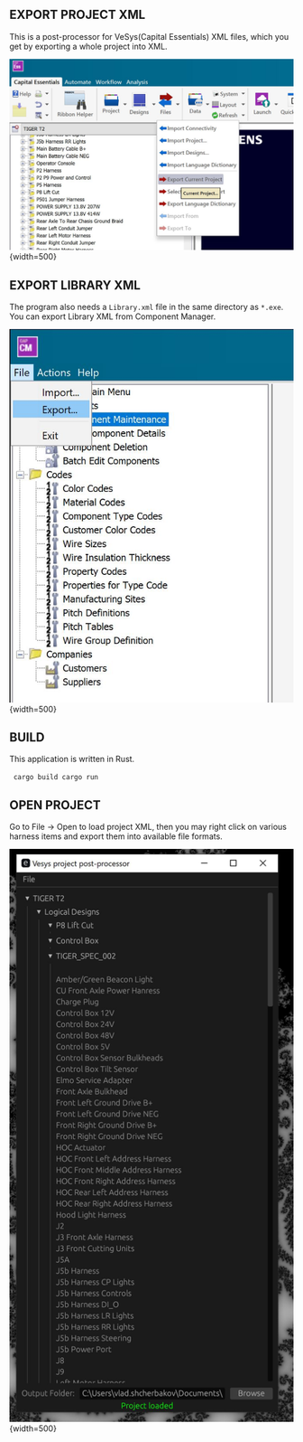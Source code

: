 
EXPORT PROJECT XML
------------------
This is a post-processor for VeSys(Capital Essentials) XML files, which you get by exporting a whole project into XML.

![Project XML](screenshot2.JPG){width=500}

EXPORT LIBRARY XML
-------------------
The program also needs a `Library.xml` file in the same directory as `*.exe`. You can export Library XML from Component Manager.


![Library XML](screenshot3.JPG){width=500}

BUILD
-----

This application is written in Rust.

`
cargo build
cargo run`


OPEN PROJECT
------------

Go to File -> Open to load project XML, then you may right click on various harness items and export them into available file formats.

![Library XML](screenshot.JPG){width=500}




